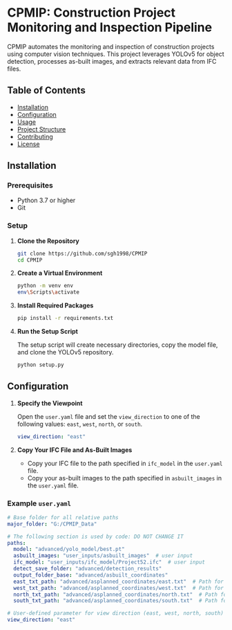 # CPMIP: Construction Project Monitoring and Inspection Pipeline

CPMIP automates the monitoring and inspection of construction projects using computer vision techniques. This project leverages YOLOv5 for object detection, processes as-built images, and extracts relevant data from IFC files.

## Table of Contents

- [Installation](#installation)
- [Configuration](#configuration)
- [Usage](#usage)
- [Project Structure](#project-structure)
- [Contributing](#contributing)
- [License](#license)

## Installation

### Prerequisites

- Python 3.7 or higher
- Git

### Setup

1. **Clone the Repository**

    ```sh
    git clone https://github.com/sgh1998/CPMIP
    cd CPMIP
    ```

2. **Create a Virtual Environment**

    ```sh
    python -m venv env
    env\Scripts\activate
    ```

3. **Install Required Packages**

    ```sh
    pip install -r requirements.txt
    ```

4. **Run the Setup Script**

    The setup script will create necessary directories, copy the model file, and clone the YOLOv5 repository.

    ```sh
    python setup.py
    ```

## Configuration

1. **Specify the Viewpoint**

    Open the `user.yaml` file and set the `view_direction` to one of the following values: `east`, `west`, `north`, or `south`.

    ```yaml
    view_direction: "east"
    ```

2. **Copy Your IFC File and As-Built Images**

    - Copy your IFC file to the path specified in `ifc_model` in the `user.yaml` file.
    - Copy your as-built images to the path specified in `asbuilt_images` in the `user.yaml` file.

### Example `user.yaml`

```yaml
# Base folder for all relative paths
major_folder: "G:/CPMIP_Data"

# The following section is used by code: DO NOT CHANGE IT
paths:
  model: "advanced/yolo_model/best.pt"
  asbuilt_images: "user_inputs/asbuilt_images"  # user input
  ifc_model: "user_inputs/ifc_model/Project52.ifc"  # user input
  detect_save_folder: "advanced/detection_results"
  output_folder_base: "advanced/asbuilt_coordinates"
  east_txt_path: "advanced/asplanned_coordinates/east.txt"  # Path for the east output text file
  west_txt_path: "advanced/asplanned_coordinates/west.txt"  # Path for the west output text file
  north_txt_path: "advanced/asplanned_coordinates/north.txt"  # Path for the north output text file
  south_txt_path: "advanced/asplanned_coordinates/south.txt"  # Path for the south output text file

# User-defined parameter for view direction (east, west, north, south)
view_direction: "east"
